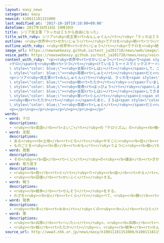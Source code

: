 ```yaml
---
layout: easy_news
categories: easy
newsid: k10011181151000
last_modified_at: '2017-10-18T19:10:00+09:00'
datetime: 2017年10月18日 19時10分
title: シリア民主軍「ラッカはＩＳから自由になった」
title_with_ruby: シリア<ruby>民主軍<rt>みんしゅぐん</rt></ruby>「ラッカはＩＳから<ruby>自由<rt>じゆう</rt></ruby>になった」
outline: <ruby>世界中<rt>せかいじゅう</rt></ruby>でテロを<ruby>続<rt>つづ</rt></ruby>けているＩＳ＝イスラミックステートは、３<ruby>年<rt>ねん</rt></ruby><ruby>前<rt>まえ</rt></ruby>からシリアのラッカを<ruby>支配<rt>しはい</rt></ruby>して、ここは<ruby>自分<rt>じぶん</rt></ruby>たちの<ruby>国<rt>くに</rt></ruby>の<ruby>首都<rt>しゅと</rt></ruby>だと<ruby>言<rt>い</rt></ruby>っていました。
outline_with_ruby: <ruby>世界中<rt>せかいじゅう</rt></ruby>でテロを<ruby>続<rt>つづ</rt></ruby>けているＩＳ＝イスラミックステートは、３<ruby>年<rt>ねん</rt></ruby><ruby>前<rt>まえ</rt></ruby>からシリアのラッカを<ruby>支配<rt>しはい</rt></ruby>して、ここは<ruby>自分<rt>じぶん</rt></ruby>たちの<ruby>国<rt>くに</rt></ruby>の<ruby>首都<rt>しゅと</rt></ruby>だと<ruby>言<rt>い</rt></ruby>っていました。
image_url: https://newswebeasy.github.io/test_ja201710/news/web/image/2017/10/18/K10011181151_1710180736_1710180738_01_03.jpg
voice_path: https://newswebeasy.github.io/test_ja201710/news/easy/voice/2017/10/18/k10011181151000.mp3
content_with_ruby: "<p><ruby>世界中<rt>せかいじゅう</rt></ruby>で<span style=\"color: blue;\"\
  >テロ</span>を<ruby>続<rt>つづ</rt></ruby>けているＩＳ＝イスラミックステートは、３<ruby>年<rt>ねん</rt></ruby><ruby>前<rt>まえ</rt></ruby>からシリアのラッカを<span\
  \ style=\"color: blue;\"><ruby>支配<rt>しはい</rt></ruby></span>して、ここは<ruby>自分<rt>じぶん</rt></ruby>たちの<ruby>国<rt>くに</rt></ruby>の<span\
  \ style=\"color: blue;\"><ruby>首都<rt>しゅと</rt></ruby></span>だと<ruby>言<rt>い</rt></ruby>っていました。</p>\n\
  <p>シリア<ruby>民主軍<rt>みんしゅぐん</rt></ruby>は、ラッカを<span style=\"color: blue;\"><ruby>取<rt>と</rt></ruby>り<ruby>戻<rt>もど</rt></ruby>す</span>ためにＩＳと<span\
  \ style=\"color: blue;\"><ruby>戦<rt>たたか</rt></ruby>っ</span>ていました。そして１７<ruby>日<rt>にち</rt></ruby>、「ラッカはＩＳから<ruby>自由<rt>じゆう</rt></ruby>になった」と<span\
  \ style=\"color: blue;\"><ruby>発表<rt>はっぴょう</rt></ruby></span>しました。</p>\n<p>ＩＳは<ruby>今<rt>いま</rt></ruby>まで、イラクとシリアのたくさんのまちを<span\
  \ style=\"color: blue;\"><ruby>支配<rt>しはい</rt></ruby></span>してきました。しかし、イラクやシリア、アメリカ、ロシアなどの<span\
  \ style=\"color: blue;\"><ruby>軍<rt>ぐん</rt></ruby></span>と<span style=\"color: blue;\"\
  ><ruby>戦<rt>たたか</rt></ruby>っ</span>たあと、ＩＳは<span style=\"color: blue;\"><ruby>支配<rt>しはい</rt></ruby></span>していた<ruby>場所<rt>ばしょ</rt></ruby>を１つずつなくしました。そして、<span\
  \ style=\"color: blue;\"><ruby>首都<rt>しゅと</rt></ruby></span>だと<ruby>言<rt>い</rt></ruby>っていた<ruby>場所<rt>ばしょ</rt></ruby>もなくしました。</p>\n\
  <p></p>\n<p></p>\n<p></p>\n<p></p>\n<p></p>"
words:
- word: テロ
  descriptions:
  - <ruby><rb>英語</rb><rt>えいご</rt></ruby>の「テロリズム」の<ruby><rb>略</rb><rt>りゃく</rt></ruby>。<ruby><rb>政治的</rb><rt>せいじてき</rt></ruby>な<ruby><rb>目的</rb><rt>もくてき</rt></ruby>を<ruby><rb>成</rb><rt>な</rt></ruby>しとげるためには、<ruby><rb>人</rb><rt>ひと</rt></ruby>の<ruby><rb>命</rb><rt>いのち</rt></ruby>をうばうような<ruby><rb>暴力</rb><rt>ぼうりょく</rt></ruby>を<ruby><rb>使</rb><rt>つか</rt></ruby>ってもよいとする<ruby><rb>考</rb><rt>かんが</rt></ruby>え。また、そのような<ruby><rb>考</rb><rt>かんが</rt></ruby>えで<ruby><rb>起</rb><rt>お</rt></ruby>こす<ruby><rb>事件</rb><rt>じけん</rt></ruby>。
- word: 支配
  descriptions:
  - ある<ruby><rb>土地</rb><rt>とち</rt></ruby>やそこに<ruby><rb>住</rb><rt>す</rt></ruby>む<ruby><rb>人々</rb><rt>ひとびと</rt></ruby>を<ruby><rb>治</rb><rt>おさ</rt></ruby>めること。
  - ものごとを<ruby><rb>思</rb><rt>おも</rt></ruby>うように<ruby><rb>動</rb><rt>うご</rt></ruby>かすこと。
- word: 首都
  descriptions:
  - その<ruby><rb>国</rb><rt>くに</rt></ruby>の<ruby><rb>議会</rb><rt>ぎかい</rt></ruby>や<ruby><rb>中心</rb><rt>ちゅうしん</rt></ruby>になる<ruby><rb>役所</rb><rt>やくしょ</rt></ruby>のある<ruby><rb>都市</rb><rt>とし</rt></ruby>。<ruby><rb>日本</rb><rt>にっぽん</rt></ruby>の<ruby><rb>東京</rb><rt>とうきょう</rt></ruby>、アメリカのワシントンなど。<ruby><rb>首府</rb><rt>しゅふ</rt></ruby>。
- word: 取り戻す
  descriptions:
  - <ruby><rb>取</rb><rt>と</rt></ruby>り<ruby><rb>返</rb><rt>かえ</rt></ruby>す。
  - <ruby><rb>回復</rb><rt>かいふく</rt></ruby>する。
- word: 戦う
  descriptions:
  - <ruby><rb>戦争</rb><rt>せんそう</rt></ruby>をする。
  - わざを<ruby><rb>比</rb><rt>くら</rt></ruby>べて、<ruby><rb>勝</rb><rt>か</rt></ruby>ち<ruby><rb>負</rb><rt>ま</rt></ruby>けを<ruby><rb>決</rb><rt>き</rt></ruby>める。
- word: 発表
  descriptions:
  - <ruby><rb>多</rb><rt>おお</rt></ruby>くの<ruby><rb>人</rb><rt>ひと</rt></ruby>に<ruby><rb>広</rb><rt>ひろ</rt></ruby>く<ruby><rb>知</rb><rt>し</rt></ruby>らせること。
- word: 軍
  descriptions:
  - <ruby><rb>兵隊</rb><rt>へいたい</rt></ruby>。<ruby><rb>兵隊</rb><rt>へいたい</rt></ruby>の<ruby><rb>集</rb><rt>あつ</rt></ruby>まり。
  - <ruby><rb>戦</rb><rt>たたか</rt></ruby>い。<ruby><rb>戦争</rb><rt>せんそう</rt></ruby>。
source_url: http://www3.nhk.or.jp/news/easy/k10011181151000/k10011181151000.html
...
```

